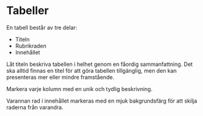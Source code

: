 # Tabeller

En tabell består av tre delar:

- Titeln
- Rubrikraden
- Innehållet

Låt titeln beskriva tabellen i helhet genom en fåordig sammanfattning. Det ska alltid finnas en titel för att göra tabellen tillgänglig, men den kan presenteras mer eller mindre framstående.

Markera varje kolumn med en unik och tydlig beskrivning.

Varannan rad i innehållet markeras med en mjuk bakgrundsfärg för att skilja raderna från varandra.